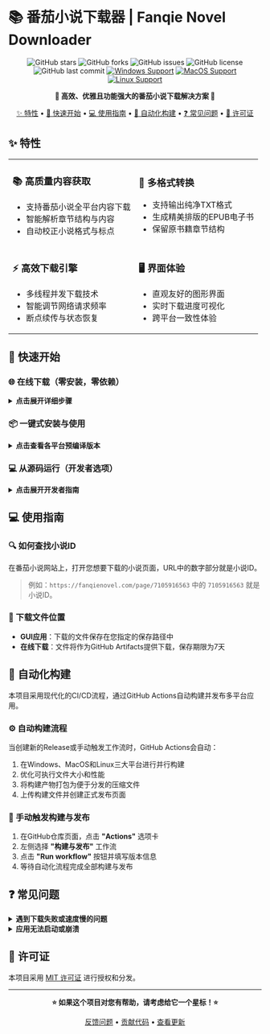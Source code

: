# 📚 番茄小说下载器 | Fanqie Novel Downloader

<div align="center">

![GitHub stars](https://img.shields.io/github/stars/POf-L/Fanqie-Tomato-Downloader?style=flat-square&logo=github)
![GitHub forks](https://img.shields.io/github/forks/POf-L/Fanqie-Tomato-Downloader?style=flat-square&logo=github)
![GitHub issues](https://img.shields.io/github/issues/POf-L/Fanqie-Tomato-Downloader?style=flat-square&logo=github)
![GitHub license](https://img.shields.io/github/license/POf-L/Fanqie-Tomato-Downloader?style=flat-square)
![GitHub last commit](https://img.shields.io/github/last-commit/POf-L/Fanqie-Tomato-Downloader?style=flat-square)
[![Windows Support](https://img.shields.io/badge/Windows-0078D6?style=flat-square&logo=windows&logoColor=white)](https://github.com/POf-L/Fanqie-Tomato-Downloader/releases)
[![MacOS Support](https://img.shields.io/badge/MacOS-000000?style=flat-square&logo=apple&logoColor=white)](https://github.com/POf-L/Fanqie-Tomato-Downloader/releases)
[![Linux Support](https://img.shields.io/badge/Linux-FCC624?style=flat-square&logo=linux&logoColor=black)](https://github.com/POf-L/Fanqie-Tomato-Downloader/releases)

**🌟 高效、优雅且功能强大的番茄小说下载解决方案 🌟**

[✨ 特性](#-特性) • 
[🚀 快速开始](#-快速开始) • 
[💻 使用指南](#-使用指南) • 
[🔄 自动化构建](#-自动化构建) • 
[❓ 常见问题](#-常见问题) • 
[📜 许可证](#-许可证)

</div>

## ✨ 特性

<table>
  <tr>
    <td>
      <h3>📚 高质量内容获取</h3>
      <ul>
        <li>支持番茄小说全平台内容下载</li>
        <li>智能解析章节结构与内容</li>
        <li>自动校正小说格式与标点</li>
      </ul>
    </td>
    <td>
      <h3>🔄 多格式转换</h3>
      <ul>
        <li>支持输出纯净TXT格式</li>
        <li>生成精美排版的EPUB电子书</li>
        <li>保留原书籍章节结构</li>
      </ul>
    </td>
  </tr>
  <tr>
    <td>
      <h3>⚡ 高效下载引擎</h3>
      <ul>
        <li>多线程并发下载技术</li>
        <li>智能调节网络请求频率</li>
        <li>断点续传与状态恢复</li>
      </ul>
    </td>
    <td>
      <h3>🖥️ 界面体验</h3>
      <ul>
        <li>直观友好的图形界面</li>
        <li>实时下载进度可视化</li>
        <li>跨平台一致性体验</li>
      </ul>
    </td>
  </tr>
</table>

## 🚀 快速开始

### 🌐 在线下载（零安装，零依赖）

<details>
<summary><b>点击展开详细步骤</b></summary>

利用GitHub Actions的强大功能，无需在本地安装任何软件即可下载小说：

1. 在GitHub仓库页面，点击 **"Actions"** 选项卡
2. 左侧选择 **"在线下载小说"** 工作流
3. 点击 **"Run workflow"** 按钮
4. 填写以下信息：
   - **小说ID**：从番茄小说网址中获取（例如：`https://fanqienovel.com/page/7105916563` 中的 `7105916563`）
   - **下载线程数**：默认为5，可选1-10
   - **输出格式**：选择txt或epub
5. 点击 **"Run workflow"** 开始下载
6. 下载完成后，点击运行记录中的 **"Summary"** 标签
7. 在 **"Artifacts"** 部分找到并下载小说文件（保存期限为7天）

</details>

### 📦 一键式安装与使用

<details>
<summary><b>点击查看各平台预编译版本</b></summary>

从 [📥 官方发布页](https://github.com/POf-L/Fanqie-Tomato-Downloader/releases) 下载适合您系统的预编译版本：

| 平台 | 下载链接 | 说明 |
|------|---------|------|
| Windows | [`Fanqie-Novel-Downloader-Windows.zip`](https://github.com/POf-L/Fanqie-Tomato-Downloader/releases) | 解压后双击运行 `番茄小说下载器.exe` |
| MacOS | [`Fanqie-Novel-Downloader-MacOS.zip`](https://github.com/POf-L/Fanqie-Tomato-Downloader/releases) | 解压后运行 `番茄小说下载器` 应用 |
| Linux | [`Fanqie-Novel-Downloader-Linux.zip`](https://github.com/POf-L/Fanqie-Tomato-Downloader/releases) | 解压后运行 `番茄小说下载器` 可执行文件 |

</details>

### 💻 从源码运行（开发者选项）

<details>
<summary><b>点击展开开发者指南</b></summary>

```bash
# 1. 克隆代码仓库
git clone https://github.com/POf-L/Fanqie-Tomato-Downloader.git
cd Fanqie-Tomato-Downloader

# 2. 安装依赖库
pip install -r requirements.txt

# 3. 启动应用
python gui.py
```

</details>

## 💻 使用指南

### 🔍 如何查找小说ID

在番茄小说网站上，打开您想要下载的小说页面，URL中的数字部分就是小说ID。

> 例如：`https://fanqienovel.com/page/7105916563` 中的 `7105916563` 就是小说ID。

### 📂 下载文件位置

- **GUI应用**：下载的文件保存在您指定的保存路径中
- **在线下载**：文件将作为GitHub Artifacts提供下载，保存期限为7天

## 🔄 自动化构建

本项目采用现代化的CI/CD流程，通过GitHub Actions自动构建并发布多平台应用。

### ⚙️ 自动构建流程

当创建新的Release或手动触发工作流时，GitHub Actions会自动：

1. 在Windows、MacOS和Linux三大平台进行并行构建
2. 优化可执行文件大小和性能
3. 将构建产物打包为便于分发的压缩文件
4. 上传构建文件并创建正式发布页面

### 🚀 手动触发构建与发布

1. 在GitHub仓库页面，点击 **"Actions"** 选项卡
2. 左侧选择 **"构建与发布"** 工作流
3. 点击 **"Run workflow"** 按钮并填写版本信息
4. 等待自动化流程完成全部构建与发布

## ❓ 常见问题

<details>
<summary><b>遇到下载失败或速度慢的问题</b></summary>

- 尝试减少并行下载线程数
- 确保网络连接稳定
- 对于较长的小说，考虑分批次下载

</details>

<details>
<summary><b>应用无法启动或崩溃</b></summary>

- 确保您下载了正确的操作系统版本
- 检查系统是否满足最低要求
- 尝试重新下载最新版本

</details>

## 📜 许可证

本项目采用 [MIT 许可证](LICENSE) 进行授权和分发。

---

<div align="center">

**⭐ 如果这个项目对您有帮助，请考虑给它一个星标！⭐**

[反馈问题](https://github.com/POf-L/Fanqie-Tomato-Downloader/issues) • 
[贡献代码](https://github.com/POf-L/Fanqie-Tomato-Downloader/pulls) • 
[查看更新](https://github.com/POf-L/Fanqie-Tomato-Downloader/releases)

</div>